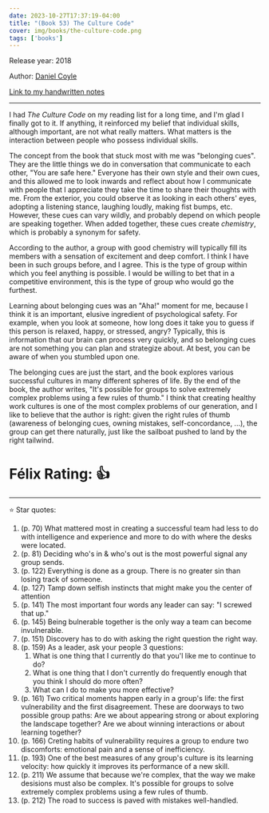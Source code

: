 ```yaml
---
date: 2023-10-27T17:37:19-04:00
title: "(Book 53) The Culture Code"
cover: img/books/the-culture-code.png
tags: ['books']
---
```


Release year: 2018

Author: [Daniel Coyle](https://danielcoyle.com)

[Link to my handwritten notes](https://drive.google.com/file/d/1WeG2dk1zzxOvETqdveM1tCyS8f2r2mbG/view?usp=sharing)

---

I had *The Culture Code* on my reading list for a long time, and I'm
glad I finally got to it. If anything, it reinforced my belief that
individual skills, although important, are not what really matters. What
matters is the interaction between people who possess individual skills.

The concept from the book that stuck most with me was "belonging cues".
They are the little things we do in conversation that communicate to
each other, "You are safe here." Everyone has their own style and their
own cues, and this allowed me to look inwards and reflect about how I
communicate with people that I appreciate they take the time to share
their thoughts with me. From the exterior, you could observe it as
looking in each others' eyes, adopting a listening stance, laughing
loudly, making fist bumps, etc. However, these cues can vary wildly, and probably depend
on which people are speaking together. When added together, these cues
create *chemistry*, which is probably a synonym for safety.

According to the author, a group with good chemistry will typically fill
its members with a sensation of excitement and deep comfort. I
think I have been in such groups before, and I agree. This is the type
of group within which you feel anything is possible. I would be willing
to bet that in a competitive environment, this is the type of group who
would go the furthest.

Learning about belonging cues was an "Aha!" moment for me, because I think
it is an important, elusive ingredient of psychological safety. For
example, when you look at someone, how long does it take you to guess if
this person is relaxed, happy, or stressed, angry? Typically, this is
information that our brain can process very quickly, and so belonging
cues are not something you can plan and strategize about. At best, you
can be aware of when you stumbled upon one.

The belonging cues are just the start, and the book explores various
successful cultures in many different spheres of life. By the end of the
book, the author writes, "It's possible for groups to solve extremely
complex problems using a few rules of thumb." I think that creating
healthy work cultures is one of the most complex problems of our
generation, and I like to believe that the author is right: given the
right rules of thumb (awareness of belonging cues, owning mistakes,
self-concordance, ...), the group can get there naturally, just like the
sailboat pushed to land by the right tailwind.

# Félix Rating: 👍

---

:star: Star quotes:

1. (p. 70) What mattered most in creating a successful team had less to do with
   intelligence and experience and more to do with where the desks were
   located.
2. (p. 81) Deciding who's in & who's out is the most powerful signal any group
   sends.
3. (p. 122) Everything is done as a group. There is no greater sin than losing
   track of someone.
4. (p. 127) Tamp down selfish instincts that might make you the center of
   attention
5. (p. 141) The most important four words any leader can say: "I screwed that
   up."
6. (p. 145) Being bulnerable together is the only way a team can become
   invulnerable.
7. (p. 151) Discovery has to do with asking the right question the right way.
8. (p. 159) As a leader, ask your people 3 questions:
    1. What is one thing that I currently do that you'l like me to
    continue to do?
    2. What is one thing that I don't currently do frequently enough that
    you think I should do more often?
    3. What can I do to make you more effective?
9. (p. 161) Two critical moments happen early in a group's life: the
   first vulnerability and the first disagreement. These are doorways to
   two possible group paths: Are we about appearing strong or about
   exploring the landscape together? Are we about winning interactions
   or about learning together?
10. (p. 166) Creting habits of vulnerability requires a group to endure
    two discomforts: emotional pain and a sense of inefficiency.
1. (p. 193) One of the best measures of any group's culture is its
   learning velocity: how quickly it improves its performance of a new
   skill.
1. (p. 211) We assume that because we're complex, that the way we make
   desisions must also be complex. It's possible for groups to solve
   extremely complex problems using a few rules of thumb.
1. (p. 212) The road to success is paved with mistakes well-handled.
